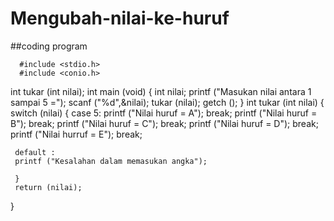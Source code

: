 # Mengubah-nilai-ke-huruf

##coding program

      #include <stdio.h>
      #include <conio.h>

int tukar (int nilai);
int main (void)
{
    int nilai;
    printf ("Masukan nilai antara 1 sampai 5 =");
    scanf ("%d",&nilai);
    tukar (nilai);
    getch ();
}
 int tukar (int nilai)
 {
     switch (nilai)
     {
     case 5:
        printf ("Nilai huruf = A");
        break;
        printf ("Nilai huruf = B");
        break;
        printf ("Nilai huruf = C");
        break;
        printf ("Nilai huruf = D");
        break;
        printf ("Nilai hurruf = E");
        break;

     default :
     printf ("Kesalahan dalam memasukan angka");

     }
     return (nilai);
 }

